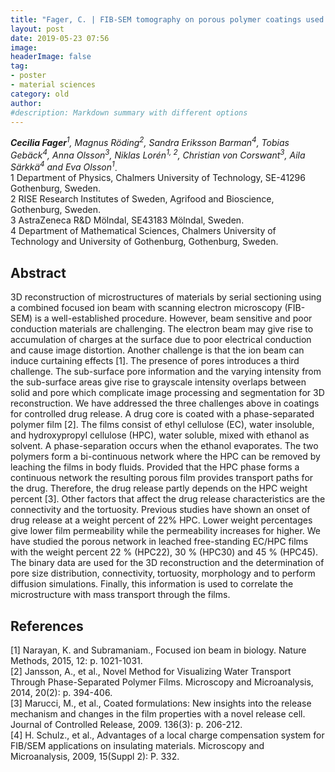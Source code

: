 ```yaml
---
title: "Fager, C. | FIB-SEM tomography on porous polymer coatings used for controlled drug release."
layout: post
date: 2019-05-23 07:56
image:
headerImage: false
tag:
- poster
- material sciences
category: old
author:
#description: Markdown summary with different options
---
```


_**Cecilia Fager**<sup>1</sup>, Magnus Röding<sup>2</sup>, Sandra Eriksson Barman<sup>4</sup>, Tobias Gebäck<sup>4</sup>, Anna Olsson<sup>3</sup>, Niklas Lorén<sup>1, 2</sup>, Christian von Corswant<sup>3</sup>, Aila Särkkä<sup>4</sup> and Eva Olsson<sup>1</sup>_.<br/>
1 Department of Physics, Chalmers University of Technology, SE-41296 Gothenburg, Sweden.<br/>
2 RISE Research Institutes of Sweden, Agrifood and Bioscience, Gothenburg, Sweden.<br/>
3 AstraZeneca R&D Mölndal, SE43183 Mölndal, Sweden.<br/>
4 Department of Mathematical Sciences, Chalmers University of Technology and University of Gothenburg, Gothenburg, Sweden.<br/>

## Abstract

3D reconstruction of microstructures of materials by serial sectioning using a combined focused ion beam with scanning electron microscopy (FIB-SEM) is a well-established procedure. However, beam sensitive and poor conduction materials are challenging. The electron beam may give rise to accumulation of charges at the surface due to poor electrical conduction and cause image distortion. Another challenge is that the ion beam can induce curtaining effects [1]. The presence of pores introduces a third challenge. The sub-surface pore information and the varying intensity from the sub-surface areas give rise to grayscale intensity overlaps between solid and pore which complicate image processing and segmentation for 3D reconstruction. We have addressed the three challenges above in coatings for controlled drug release. A drug core is coated with a phase-separated polymer film [2]. The films consist of ethyl cellulose (EC), water insoluble, and hydroxypropyl cellulose (HPC), water soluble, mixed with ethanol as solvent. A phase-separation occurs when the ethanol evaporates. The two polymers form a bi-continuous network where the HPC can be removed by leaching the films in body fluids. Provided that the HPC phase forms a continuous network the resulting porous film provides transport paths for the drug. Therefore, the drug release partly depends on the HPC weight percent [3]. Other factors that affect the drug release characteristics are the connectivity and the tortuosity. Previous studies have shown an onset of drug release at a weight percent of 22% HPC. Lower weight percentages give lower film permeability while the permeability increases for higher. We have studied the porous network in leached free-standing EC/HPC films with the weight percent 22 % (HPC22), 30 % (HPC30) and 45 % (HPC45). The binary data are used for the 3D reconstruction and the determination of pore size distribution, connectivity, tortuosity, morphology and to perform diffusion simulations. Finally, this information is used to correlate the microstructure with mass transport through the films.<br/>

## References
[1] Narayan, K. and Subramaniam., Focused ion beam in biology. Nature Methods, 2015, 12: p. 1021-1031.<br/>
[2] Jansson, A., et al., Novel Method for Visualizing Water Transport Through Phase-Separated Polymer Films. Microscopy and Microanalysis, 2014, 20(2): p. 394-406.<br/>
[3] Marucci, M., et al., Coated formulations: New insights into the release mechanism and changes in the film properties with a novel release cell. Journal of Controlled Release, 2009. 136(3): p. 206-212.<br/>
[4] H. Schulz., et al., Advantages of a local charge compensation system for FIB/SEM applications on insulating materials. Microscopy and Microanalysis, 2009, 15(Suppl 2): P. 332.<br/>

